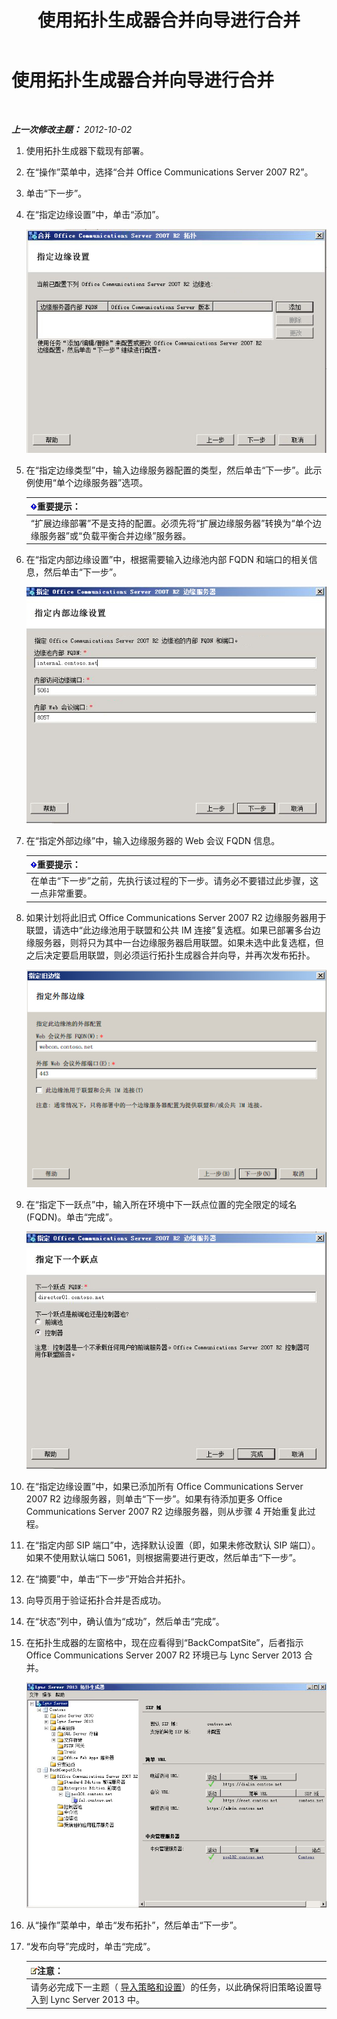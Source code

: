 ﻿---
title: 使用拓扑生成器合并向导进行合并
TOCTitle: 使用拓扑生成器合并向导进行合并
ms:assetid: c3f3c425-dab6-4dcd-bf0e-d7fde05f2ebf
ms:mtpsurl: https://technet.microsoft.com/zh-cn/library/JJ205243(v=OCS.15)
ms:contentKeyID: 49314174
ms.date: 05/19/2016
mtps_version: v=OCS.15
ms.translationtype: HT
---

# 使用拓扑生成器合并向导进行合并

 

_**上一次修改主题：** 2012-10-02_

1.  使用拓扑生成器下载现有部署。

2.  在“操作”菜单中，选择“合并 Office Communications Server 2007 R2”。

3.  单击“下一步”。

4.  在“指定边缘设置”中，单击“添加”。
    
    ![合并拓扑向导 -“指定边缘设置”页](images/JJ205243.cdca609d-d4d5-47d9-9ff8-8b1daa4106e1(OCS.15).jpg "合并拓扑向导 -“指定边缘设置”页")  

5.  在“指定边缘类型”中，输入边缘服务器配置的类型，然后单击“下一步”。此示例使用“单个边缘服务器”选项。
    
    <table>
    <thead>
    <tr class="header">
    <th><img src="images/Gg398794.important(OCS.15).gif" title="important" alt="important" />重要提示：</th>
    </tr>
    </thead>
    <tbody>
    <tr class="odd">
    <td>“扩展边缘部署”不是支持的配置。必须先将“扩展边缘服务器”转换为“单个边缘服务器”或“负载平衡合并边缘”服务器。</td>
    </tr>
    </tbody>
    </table>


6.  在“指定内部边缘设置”中，根据需要输入边缘池内部 FQDN 和端口的相关信息，然后单击“下一步”。
    
    ![“指定内部边缘设置”对话框](images/JJ205243.dd664761-839c-4ac8-bd1a-5525589dfbb0(OCS.15).jpg "“指定内部边缘设置”对话框")  

7.  在“指定外部边缘”中，输入边缘服务器的 Web 会议 FQDN 信息。
    
    <table>
    <thead>
    <tr class="header">
    <th><img src="images/Gg398794.important(OCS.15).gif" title="important" alt="important" />重要提示：</th>
    </tr>
    </thead>
    <tbody>
    <tr class="odd">
    <td>在单击“下一步”之前，先执行该过程的下一步。请务必不要错过此步骤，这一点非常重要。</td>
    </tr>
    </tbody>
    </table>


8.  如果计划将此旧式 Office Communications Server 2007 R2 边缘服务器用于联盟，请选中“此边缘池用于联盟和公共 IM 连接”复选框。如果已部署多台边缘服务器，则将只为其中一台边缘服务器启用联盟。如果未选中此复选框，但之后决定要启用联盟，则必须运行拓扑生成器合并向导，并再次发布拓扑。
    
    ![“边缘服务器”对话框 - “指定外部边缘”页](images/JJ205243.32e97ce5-92f0-477e-8125-5d2ece237b13(OCS.15).jpg "“边缘服务器”对话框 - “指定外部边缘”页")  

9.  在“指定下一跃点”中，输入所在环境中下一跃点位置的完全限定的域名 (FQDN)。单击“完成”。
    
    ![“边缘服务器”对话框，“指定下一个跃点”页](images/JJ205243.e734ee0d-f91c-4f3f-8ae6-248ecabcf678(OCS.15).jpg "“边缘服务器”对话框，“指定下一个跃点”页")  

10. 在“指定边缘设置”中，如果已添加所有 Office Communications Server 2007 R2 边缘服务器，则单击“下一步”。如果有待添加更多 Office Communications Server 2007 R2 边缘服务器，则从步骤 4 开始重复此过程。

11. 在“指定内部 SIP 端口”中，选择默认设置（即，如果未修改默认 SIP 端口）。如果不使用默认端口 5061，则根据需要进行更改，然后单击“下一步”。

12. 在“摘要”中，单击“下一步”开始合并拓扑。

13. 向导页用于验证拓扑合并是否成功。

14. 在“状态”列中，确认值为“成功”，然后单击“完成”。

15. 在拓扑生成器的左窗格中，现在应看得到“BackCompatSite”，后者指示 Office Communications Server 2007 R2 环境已与 Lync Server 2013 合并。
    
    ![显示合并拓扑的拓扑生成器](images/JJ205243.62751c76-f018-4c6d-bb48-c61ef8974d31(OCS.15).jpg "显示合并拓扑的拓扑生成器")  

16. 从“操作”菜单中，单击“发布拓扑”，然后单击“下一步”。

17. “发布向导”完成时，单击“完成”。
    
    <table>
    <thead>
    <tr class="header">
    <th><img src="images/Dn783119.note(OCS.15).gif" title="note" alt="note" />注意：</th>
    </tr>
    </thead>
    <tbody>
    <tr class="odd">
    <td>请务必完成下一主题（ <a href="import-policies-and-settings.md">导入策略和设置</a>）的任务，以此确保将旧策略设置导入到 Lync Server 2013 中。</td>
    </tr>
    </tbody>
    </table>

